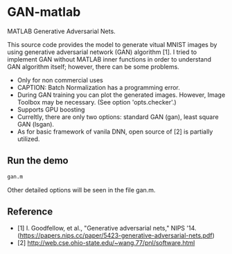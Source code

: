 # GAN-matlab
MATLAB Generative Adversarial Nets.

This source code provides the model to generate vitual MNIST images by using generative adversarial network (GAN) algorithm [1]. I tried to implement GAN without MATLAB inner functions in order to understand GAN algorithm itself; however, there can be some problems.

* Only for non commercial uses
* CAPTION: Batch Normalization has a programming error.
* During GAN training you can plot the generated images. However, Image Toolbox may be necessary. (See option 'opts.checker'.)
* Supports GPU boosting
* Curreltly, there are only two options: standard GAN (gan), least square GAN (lsgan).
* As for basic framework of vanila DNN, open source of [2] is partially utilized.

## Run the demo
```bash
gan.m
```

Other detailed options will be seen in the file gan.m.

## Reference
* [1] I. Goodfellow, et al., "Generative adversarial nets," NIPS '14.
(https://papers.nips.cc/paper/5423-generative-adversarial-nets.pdf)
* [2] http://web.cse.ohio-state.edu/~wang.77/pnl/software.html